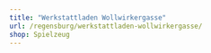 ```yaml
---
title: "Werkstattladen Wollwirkergasse"
url: /regensburg/werkstattladen-wollwirkergasse/
shop: Spielzeug
---
```

